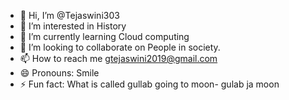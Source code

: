 - 👋 Hi, I’m @Tejaswini303
- 👀 I’m interested in History
- 🌱 I’m currently learning Cloud computing
- 💞️ I’m looking to collaborate on People in society.
- 📫 How to reach me gtejaswini2019@gmail.com
- 😄 Pronouns: Smile
- ⚡ Fun fact: What is called gullab going to moon- gulab ja moon

<!---
Tejaswini303/Tejaswini303 is a ✨ special ✨ repository because its `README.md` (this file) appears on your GitHub profile.
You can click the Preview link to take a look at your changes.
--->
